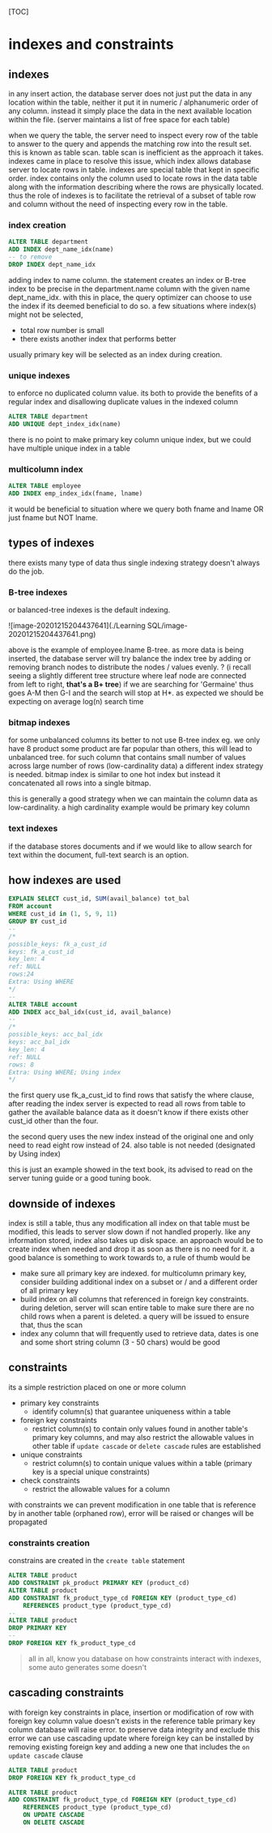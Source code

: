 [TOC]

# indexes and constraints

## indexes

in any insert action, the database server does not just put the data in any location within the table, neither it put it in numeric / alphanumeric order of any column. instead it simply place the data in the next available location within the file. (server maintains a list of free space for each table) 

when we query the table, the server need to inspect every row of the table to answer to the query and appends the matching row into the result set. this is known as table scan. table scan is inefficient as the approach it takes. indexes came in place to resolve this issue, which index allows database server to locate rows in table. indexes are special table that kept in specific order. index contains only the column used to locate rows in the data table along with the information describing where the rows are physically located. thus the role of indexes is to facilitate the retrieval of a subset of table row and column without the need of inspecting every row in the table.

### index creation

```sql
ALTER TABLE department
ADD INDEX dept_name_idx(name)
-- to remove
DROP INDEX dept_name_idx
```

adding index to name column. the statement creates an index or B-tree index to be precise in the department.name column with the given name dept_name_idx. with this in place, the query optimizer can choose to use the index if its deemed beneficial to do so. a few situations where index(s) might not be selected,

- total row number is small
- there exists another index that performs better

usually primary key will be selected as an index during creation.

### unique indexes

to enforce no duplicated column value. its both to provide the benefits of a regular index and disallowing duplicate values in the indexed column

```sql
ALTER TABLE department
ADD UNIQUE dept_index_idx(name)
```

there is no point to make primary key column unique index, but we could have multiple unique index in a table

### multicolumn index

```sql
ALTER TABLE employee
ADD INDEX emp_index_idx(fname, lname)
```

it would be beneficial to situation where we query both fname and lname OR just fname but NOT lname.

## types of indexes

there exists many type of data thus single indexing strategy doesn't always do the job.

### B-tree indexes

or balanced-tree indexes is the default indexing.

![image-20201215204437641](./Learning SQL/image-20201215204437641.png)

above is the example of employee.lname B-tree. as more data is being inserted, the database server will try balance the index tree by adding or removing branch nodes to distribute the nodes / values evenly. ? (i recall seeing a slightly different tree structure where leaf node are connected from left to right, **that's a B+ tree**) if we are searching for 'Germaine' thus goes A-M then G-I and the search will stop at H*. as expected we should be expecting on average log(n) search time

### bitmap indexes

for some unbalanced columns its better to not use B-tree index eg. we only have 8 product some product are far popular than others, this will lead to unbalanced tree. for such column that contains small number of values across large number of rows (low-cardinality data) a different index strategy is needed. bitmap index is similar to one hot index but instead it concatenated all rows into a single bitmap.

this is generally a good strategy when we can maintain the column data as low-cardinality. a high cardinality example would be primary key column

### text indexes

if the database stores documents and if we would like to allow search for text within the document, full-text search is an option.

## how indexes are used

```sql
EXPLAIN SELECT cust_id, SUM(avail_balance) tot_bal
FROM account
WHERE cust_id in (1, 5, 9, 11)
GROUP BY cust_id
--
/*
possible_keys: fk_a_cust_id
keys: fk_a_cust_id
key_len: 4
ref: NULL
rows:24
Extra: Using WHERE
*/
--
ALTER TABLE account
ADD INDEX acc_bal_idx(cust_id, avail_balance)
--
/*
possible_keys: acc_bal_idx
keys: acc_bal_idx
key_len: 4
ref: NULL
rows: 8
Extra: Using WHERE; Using index
*/
```

the first query use fk_a_cust_id to find rows that satisfy the where clause, after reading the index server is expected to read all rows from table to gather the available balance data as it doesn't know if there exists other cust_id other than the four.

the second query uses the new index instead of the original one and only need to read eight row instead of 24. also table is not needed (designated by Using index)

this is just an example showed in the text book, its advised to read on the server tuning guide or a good tuning book.

## downside of indexes

index is still a table, thus any modification all index on that table must be modified, this leads to server slow down if not handled properly. like any information stored, index also takes up disk space. an approach would be to create index when needed and drop it as soon as there is no need for it. a good balance is something to work towards to, a rule of thumb would be

- make sure all primary key are indexed. for multicolumn primary key, consider building additional index on a subset or / and a different order of all primary key
- build index on all columns that referenced in foreign key constraints. during deletion, server will scan entire table to make sure there are no child rows when a parent is deleted. a query will be issued to ensure that, thus the scan
- index any column that will frequently used to retrieve data, dates is one and some short string column (3 - 50 chars) would be good

## constraints

its a simple restriction placed on one or more column

- primary key constraints
  - identify column(s) that guarantee uniqueness within a table
- foreign key constraints
  - restrict column(s) to contain only values found in another table's primary key columns, and may also restrict the allowable values in other table if `update cascade` or `delete cascade` rules are established
- unique constraints
  - restrict column(s) to contain unique values within a table (primary key is a special unique constraints)
- check constraints
  - restrict the allowable values for a column

with constraints we can prevent modification in one table that is reference by in another table (orphaned row), error will be raised or changes will be propagated

### constraints creation

constrains are created in the `create table` statement

```sql
ALTER TABLE product
ADD CONSTRAINT pk_product PRIMARY KEY (product_cd)
ALTER TABLE product
ADD CONSTRAINT fk_product_type_cd FOREIGN KEY (product_type_cd)
	REFERENCES product_type (product_type_cd)
--
ALTER TABLE product
DROP PRIMARY KEY
--
DROP FOREIGN KEY fk_product_type_cd
```

> all in all, know you database on how constraints interact with indexes, some auto generates some doesn't

## cascading constraints

with foreign key constraints in place, insertion or modification of row with foreign key column value doesn't exists in the reference table primary key column database will raise error. to preserve data integrity and exclude this error we can use cascading update where foreign key can be installed by removing existing foreign key and adding a new one that includes the `on update cascade` clause

```sql
ALTER TABLE product
DROP FOREIGN KEY fk_product_type_cd

ALTER TABLE product
ADD CONSTRAINT fk_product_type_cd FOREIGN KEY (product_type_cd)
	REFERENCES product_type (product_type_cd)
	ON UPDATE CASCADE
	ON DELETE CASCADE
```

